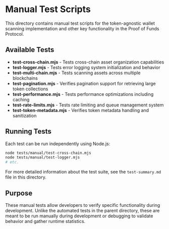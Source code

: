 # Manual Test Scripts

This directory contains manual test scripts for the token-agnostic wallet scanning implementation and other key functionality in the Proof of Funds Protocol.

## Available Tests

- **test-cross-chain.mjs** - Tests cross-chain asset organization capabilities
- **test-logger.mjs** - Tests error logging system initialization and behavior
- **test-multi-chain.mjs** - Tests scanning assets across multiple blockchains
- **test-pagination.mjs** - Verifies pagination support for retrieving large token collections
- **test-performance.mjs** - Tests performance optimizations including caching
- **test-rate-limits.mjs** - Tests rate limiting and queue management system
- **test-token-metadata.mjs** - Verifies token metadata handling and sanitization

## Running Tests

Each test can be run independently using Node.js:

```bash
node tests/manual/test-cross-chain.mjs
node tests/manual/test-logger.mjs
# etc.
```

For more detailed information about the test suite, see the `test-summary.md` file in this directory.

## Purpose

These manual tests allow developers to verify specific functionality during development. Unlike the automated tests in the parent directory, these are meant to be run manually during development or debugging to validate behavior and gather runtime statistics.